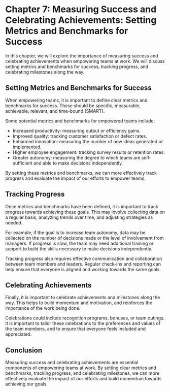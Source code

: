 Chapter 7: Measuring Success and Celebrating Achievements: Setting Metrics and Benchmarks for Success
=====================================================================================================

In this chapter, we will explore the importance of measuring success and celebrating achievements when empowering teams at work. We will discuss setting metrics and benchmarks for success, tracking progress, and celebrating milestones along the way.

Setting Metrics and Benchmarks for Success
------------------------------------------

When empowering teams, it is important to define clear metrics and benchmarks for success. These should be specific, measurable, achievable, relevant, and time-bound (SMART).

Some potential metrics and benchmarks for empowered teams include:

* Increased productivity: measuring output or efficiency gains.
* Improved quality: tracking customer satisfaction or defect rates.
* Enhanced innovation: measuring the number of new ideas generated or implemented.
* Higher employee engagement: tracking survey results or retention rates.
* Greater autonomy: measuring the degree to which teams are self-sufficient and able to make decisions independently.

By setting these metrics and benchmarks, we can more effectively track progress and evaluate the impact of our efforts to empower teams.

Tracking Progress
-----------------

Once metrics and benchmarks have been defined, it is important to track progress towards achieving these goals. This may involve collecting data on a regular basis, analyzing trends over time, and adjusting strategies as needed.

For example, if the goal is to increase team autonomy, data may be collected on the number of decisions made or the level of involvement from managers. If progress is slow, the team may need additional training or support to build the skills necessary to make decisions independently.

Tracking progress also requires effective communication and collaboration between team members and leaders. Regular check-ins and reporting can help ensure that everyone is aligned and working towards the same goals.

Celebrating Achievements
------------------------

Finally, it is important to celebrate achievements and milestones along the way. This helps to build momentum and motivation, and reinforces the importance of the work being done.

Celebrations could include recognition programs, bonuses, or team outings. It is important to tailor these celebrations to the preferences and values of the team members, and to ensure that everyone feels included and appreciated.

Conclusion
----------

Measuring success and celebrating achievements are essential components of empowering teams at work. By setting clear metrics and benchmarks, tracking progress, and celebrating milestones, we can more effectively evaluate the impact of our efforts and build momentum towards achieving our goals.
